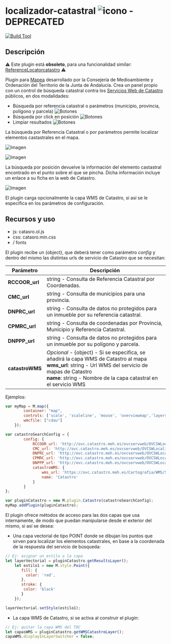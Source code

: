 # localizador-catastral ![icono](./images/icon.png) - **DEPRECATED**  

[![Build Tool](https://img.shields.io/badge/build-Closure-red.svg)](https://github.com/sigcorporativo-ja/Mapea4-dev)  

## Descripción
:warning: Este plugin está **obsoleto**, para una funcionalidad similar: [ReferenceLocatorcatastro](https://github.com/sigcorporativo-ja/referencelocatorcatastro/tree/master) :warning:  

Plugin para [Mapea](https://github.com/sigcorporativo-ja/Mapea4) desarrollado por la Consejería de Medioambiente y Ordenación del Territorio de la Junta de Andalucía. Crea un panel propio con un control de búsqueda catastral contra los [Servicios Web de Catastro](http://www.catastro.meh.es/esp/sede.asp) públicos, en dos modalidades:  
* Búsqueda por referencia catastral o parámetros (municipio, provincia, polígono y parcela) ![Botones](./images/search.png) 
* Búsqueda por click en posición ![Botones](./images/info.png) 
* Limpiar resultados ![Botones](./images/limpiar.png) 
 
La búsqueda por Referencia Catastral o por parámetros permite localizar elementos castastrales en el mapa.

![Imagen](./images/localizador1.png)  

![Imagen](./images/localizador2.png)  

La búsqueda por posición devuelve la información del elemento castastral encontrado en el punto sobre el que se pincha. Dicha información incluye un enlace a su ficha en la web de Catastro.  

![Imagen](./images/localizador3.png)  

El plugin carga opcionalmente la capa WMS de Catastro, si así se le especifica en los parámetros de configuración.

## Recursos y uso

- js: catasro.ol.js
- css: catasro.min.css
- / fonts

El plugin recibe un {object}, que deberá tener como parámetro _config_ y dentro del mismo las distintas urls de servicio de Catastro que se necesitan:  

Parámetro | Descripción 
--- | --- |
**RCCOOR_url** | string - Consulta de Referencia Catastral por Coordenadas. |  
**CMC_url** | string - Consulta de municipios para una provincia.|  
**DNPRC_url** | string - Consulta de datos no protegidos para un inmueble por su referencia catastral.|  
**CPMRC_url** | string - Consulta de coordenadas por Provincia, Municipio y Referencia Catastral.|  
**DNPPP_url** | string - Consulta de datos no protegidos para un inmueble por su polígono y parcela.|  
**catastroWMS** | _Opcional_ - {object} - Si se especifica, se añadirá la capa WMS de Catastro al mapa <br>**wms_url**: string - Url WMS del servicio de mapas de Catastro <br>**name**: string - Nombre de la capa catastral en el servicio WMS

Ejemplos:

```javascript
var myMap = M.map({
		container: "map",
		controls: ['scale', 'scaleline', 'mouse', 'overviewmap','layerswitcher'],
		wmcfile: ["cdau"]
	});

var catastroSearchConfig = {
		config: {
			RCCOOR_url: 'http://ovc.catastro.meh.es/ovcservweb/OVCSWLocalizacionRC/OVCCoordenadas.asmx/Consulta_RCCOOR',
			CMC_url: 'http://ovc.catastro.meh.es/ovcservweb/OVCSWLocalizacionRC/OVCCallejeroCodigos.asmx/ConsultaMunicipioCodigos',
			DNPRC_url: 'http://ovc.catastro.meh.es/ovcservweb/OVCSWLocalizacionRC/OVCCallejeroCodigos.asmx/Consulta_DNPRC_Codigos',
			CPMRC_url: 'http://ovc.catastro.meh.es/ovcservweb/OVCSWLocalizacionRC/OVCCoordenadas.asmx/Consulta_CPMRC',
			DNPPP_url: 'http://ovc.catastro.meh.es/ovcservweb/OVCSWLocalizacionRC/OVCCallejeroCodigos.asmx/Consulta_DNPPP_Codigos',
			catastroWMS: {
			    wms_url: 'https://ovc.catastro.meh.es/Cartografia/WMS/ServidorWMS.aspx?',
			    name: 'Catastro'
			}
		}
};	

var pluginCatastro = new M.plugin.Catastro(catastroSearchConfig);
myMap.addPlugin(pluginCatastro);
```
El plugin ofrece métodos de acceso para las dos capas que usa internamente, de modo que puedan manipularse desde el exterior del mismo, si así se desea: 
* Una capa vectorial de tipo POINT donde se dibujan los puntos que sirven para localizar los elementos catastrales, en base a la coordenada de la respuesta del servicio de búsqueda:
```javascript
// Ej: asignar un estilo a la capa
let layerVectorial = pluginCatastro.getResultsLayer();
	let estilo1 = new M.style.Point({
       fill: {  
         color: 'red',
       },
       stroke: {
        color: 'black'
       }
    });

layerVectorial.setStyle(estilo1);
```

* La capa WMS de Catastro, si se activa al construir el plugin:
```javascript
// Ej: quitar la capa WMS del TOC
let capasWMS = pluginCatastro.getWMSCatastroLayer();
capaWMS.displayInLayerSwitcher = false;
```
